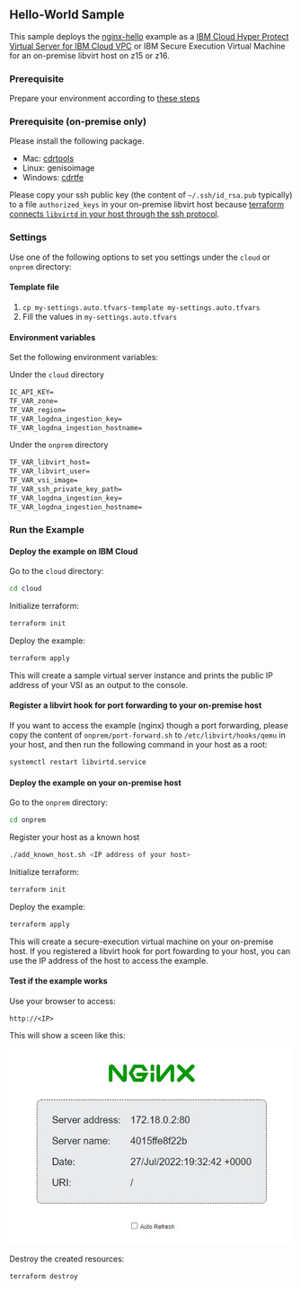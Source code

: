 ## Hello-World Sample

This sample deploys the [nginx-hello](https://hub.docker.com/r/nginxdemos/hello/) example as a [IBM Cloud Hyper Protect Virtual Server for IBM Cloud VPC](https://cloud.ibm.com/docs/vpc?topic=vpc-about-se) or IBM Secure Execution Virtual Machine for an on-premise libvirt host on z15 or z16.

### Prerequisite

Prepare your environment according to [these steps](../README.md)

### Prerequisite (on-premise only)

Please install the following package.
 - Mac: [cdrtools](https://formulae.brew.sh/formula/cdrtools) 
 - Linux: genisoimage
 - Windows: [cdrtfe](https://cdrtfe.sourceforge.io/)

Please copy your ssh public key (the content of `~/.ssh/id_rsa.pub` typically) to a file `authorized_keys` in your on-premise libvirt host because [terraform connects `libvirtd` in your host through the ssh protocol](https://wiki.libvirt.org/page/SSHSetup).

### Settings

Use one of the following options to set you settings under the `cloud` or `onprem` directory:

#### Template file

1. `cp my-settings.auto.tfvars-template my-settings.auto.tfvars`
2. Fill the values in `my-settings.auto.tfvars`

#### Environment variables

Set the following environment variables:

Under the `cloud` directory
```text
IC_API_KEY=
TF_VAR_zone=
TF_VAR_region=
TF_VAR_logdna_ingestion_key=
TF_VAR_logdna_ingestion_hostname=
```

Under the `onprem` directory
```text
TF_VAR_libvirt_host=
TF_VAR_libvirt_user=
TF_VAR_vsi_image=
TF_VAR_ssh_private_key_path=
TF_VAR_logdna_ingestion_key=
TF_VAR_logdna_ingestion_hostname=
```

### Run the Example

#### Deploy the example on IBM Cloud

Go to the `cloud` directory:

```bash
cd cloud
```

Initialize terraform:

```bash
terraform init
```

Deploy the example:

```bash
terraform apply
```

This will create a sample virtual server instance and prints the public IP address of your VSI as an output to the console. 

#### Register a libvirt hook for port forwarding to your on-premise host

 If you want to access the example (nginx) though a port forwarding, please copy the content of `onprem/port-forward.sh` to `/etc/libvirt/hooks/qemu` in your host, and then run the following command in your host as a root:

 ```bash
 systemctl restart libvirtd.service
 ```

#### Deploy the example on your on-premise host

Go to the `onprem` directory:

```bash
cd onprem
```

Register your host as a known host

```bash
./add_known_host.sh <IP address of your host>
```

Initialize terraform:

```bash
terraform init
```

Deploy the example:

```bash
terraform apply
```

This will create a secure-execution virtual machine on your on-premise host. If you registered a libvirt hook for port fowarding to your host, you can use the IP address of the host to access the example.

#### Test if the example works

Use your browser to access:

```text
http://<IP>
```

This will show a sceen like this:

![nginx](images/nginx.jpg)

Destroy the created resources:

```bash
terraform destroy
```
